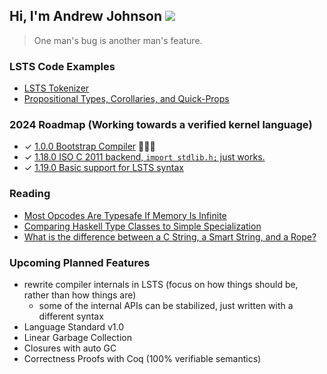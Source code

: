 ## Hi, I'm Andrew Johnson ![](https://komarev.com/ghpvc/?username=andrew-johnson-4)

> One man's bug is another man's feature.

### LSTS Code Examples

* [LSTS Tokenizer](https://andrewjohnson4.substack.com/p/lsts-pearl-writing-a-tokenizer)
* [Propositional Types, Corollaries, and Quick-Props](https://andrewjohnson4.substack.com/p/have-your-nominal-type-and-structurally)

### 2024 Roadmap (Working towards a verified kernel language)

* ✓ [1.0.0 Bootstrap Compiler](https://github.com/andrew-johnson-4/lambda-mountain/releases/tag/1.0.0) 🥳🎉🎁
* ✓ [1.18.0 ISO C 2011 backend, `import stdlib.h;` just works.](https://github.com/andrew-johnson-4/lambda-mountain/releases/tag/1.18.0)
* ✓ [1.19.0 Basic support for LSTS syntax](https://github.com/andrew-johnson-4/lambda-mountain/releases/tag/1.19.1) 

### Reading

* [Most Opcodes Are Typesafe If Memory Is Infinite](https://andrewjohnson4.substack.com/p/most-opcodes-are-typesafe-if-memory)
* [Comparing Haskell Type Classes to Simple Specialization](https://andrewjohnson4.substack.com/p/comparing-haskell-type-classes-to)
* [What is the difference between a C String, a Smart String, and a Rope?](https://andrewjohnson4.substack.com/p/what-is-the-different-between-a-c)

### Upcoming Planned Features
* rewrite compiler internals in LSTS (focus on how things should be, rather than how things are)
  * some of the internal APIs can be stabilized, just written with a different syntax
* Language Standard v1.0
* Linear Garbage Collection
* Closures with auto GC
* Correctness Proofs with Coq (100% verifiable semantics)

